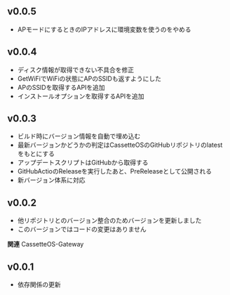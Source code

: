 ## v0.0.5
- APモードにするときのIPアドレスに環境変数を使うのをやめる

## v0.0.4
- ディスク情報が取得できない不具合を修正
- GetWiFiでWiFiの状態にAPのSSIDも返すようにした
- APのSSIDを取得するAPIを追加
- インストールオプションを取得するAPIを追加

## v0.0.3
- ビルド時にバージョン情報を自動で埋め込む
- 最新バージョンかどうかの判定はCassetteOSのGitHubリポジトリのlatestをもとにする
- アップデートスクリプトはGitHubから取得する
- GitHubActioのReleaseを実行したあと、PreReleaseとして公開される
- 新バージョン体系に対応

## v0.0.2
- 他リポジトリとのバージョン整合のためバージョンを更新しました
- このバージョンではコードの変更はありません

**関連**
CassetteOS-Gateway

## v0.0.1
- 依存関係の更新
